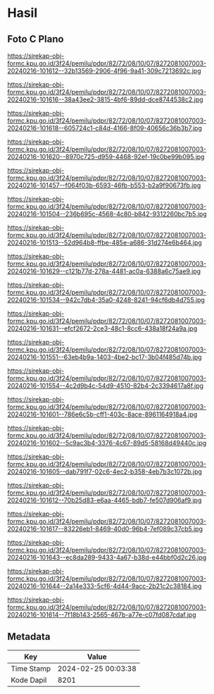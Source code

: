 # Hasil

## Foto C Plano

https://sirekap-obj-formc.kpu.go.id/3f24/pemilu/pdpr/82/72/08/10/07/8272081007003-20240216-101612--32b13569-2906-4f96-9a41-309c7213692c.jpg

https://sirekap-obj-formc.kpu.go.id/3f24/pemilu/pdpr/82/72/08/10/07/8272081007003-20240216-101616--38a43ee2-3815-4bf6-89dd-dce8744538c2.jpg

https://sirekap-obj-formc.kpu.go.id/3f24/pemilu/pdpr/82/72/08/10/07/8272081007003-20240216-101618--605724c1-c84d-4166-8f09-40656c36b3b7.jpg

https://sirekap-obj-formc.kpu.go.id/3f24/pemilu/pdpr/82/72/08/10/07/8272081007003-20240216-101620--8970c725-d959-4468-92ef-19c0be99b095.jpg

https://sirekap-obj-formc.kpu.go.id/3f24/pemilu/pdpr/82/72/08/10/07/8272081007003-20240216-101457--f064f03b-6593-46fb-b553-b2a9f90673fb.jpg

https://sirekap-obj-formc.kpu.go.id/3f24/pemilu/pdpr/82/72/08/10/07/8272081007003-20240216-101504--236b695c-4568-4c80-b842-9312260bc7b5.jpg

https://sirekap-obj-formc.kpu.go.id/3f24/pemilu/pdpr/82/72/08/10/07/8272081007003-20240216-101513--52d964b8-ffbe-485e-a686-31d274e6b464.jpg

https://sirekap-obj-formc.kpu.go.id/3f24/pemilu/pdpr/82/72/08/10/07/8272081007003-20240216-101629--c121b77d-278a-4481-ac0a-6388a6c75ae9.jpg

https://sirekap-obj-formc.kpu.go.id/3f24/pemilu/pdpr/82/72/08/10/07/8272081007003-20240216-101534--942c7db4-35a0-4248-8241-94cf6db4d755.jpg

https://sirekap-obj-formc.kpu.go.id/3f24/pemilu/pdpr/82/72/08/10/07/8272081007003-20240216-101631--efcf2672-2ce3-48c1-8cc6-438a18f24a9a.jpg

https://sirekap-obj-formc.kpu.go.id/3f24/pemilu/pdpr/82/72/08/10/07/8272081007003-20240216-101551--63eb4b9a-1403-4be2-bc17-3b04f485d74b.jpg

https://sirekap-obj-formc.kpu.go.id/3f24/pemilu/pdpr/82/72/08/10/07/8272081007003-20240216-101554--4c2d9b4c-54d9-4510-82b4-2c3394617a8f.jpg

https://sirekap-obj-formc.kpu.go.id/3f24/pemilu/pdpr/82/72/08/10/07/8272081007003-20240216-101601--786e6c5b-cff1-403c-8ace-8961164918a4.jpg

https://sirekap-obj-formc.kpu.go.id/3f24/pemilu/pdpr/82/72/08/10/07/8272081007003-20240216-101602--5c9ac3b4-3376-4c67-89d5-58168d49440c.jpg

https://sirekap-obj-formc.kpu.go.id/3f24/pemilu/pdpr/82/72/08/10/07/8272081007003-20240216-101605--dab791f7-02c6-4ec2-b358-4eb7b3c1072b.jpg

https://sirekap-obj-formc.kpu.go.id/3f24/pemilu/pdpr/82/72/08/10/07/8272081007003-20240216-101612--70b25d83-e6aa-4465-bdb7-fe507d906af9.jpg

https://sirekap-obj-formc.kpu.go.id/3f24/pemilu/pdpr/82/72/08/10/07/8272081007003-20240216-101617--83226eb1-8469-40d0-96b4-7ef089c37cb5.jpg

https://sirekap-obj-formc.kpu.go.id/3f24/pemilu/pdpr/82/72/08/10/07/8272081007003-20240216-101643--ec8da289-9433-4a67-b38d-e44bbf0d2c26.jpg

https://sirekap-obj-formc.kpu.go.id/3f24/pemilu/pdpr/82/72/08/10/07/8272081007003-20240216-101644--2a14e333-5cf6-4d44-9acc-2b21c2c38184.jpg

https://sirekap-obj-formc.kpu.go.id/3f24/pemilu/pdpr/82/72/08/10/07/8272081007003-20240216-101614--7f18b143-2565-467b-a77e-c07fd087cdaf.jpg


## Metadata

| Key        | Value               |
| ---------- | ------------------- |
| Time Stamp | 2024-02-25 00:03:38 |
| Kode Dapil | 8201                |



